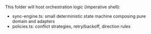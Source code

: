 This folder will host orchestration logic (imperative shell):

- sync-engine.ts: small deterministic state machine composing pure domain and adapters
- policies.ts: conflict strategies, retry/backoff, direction rules

